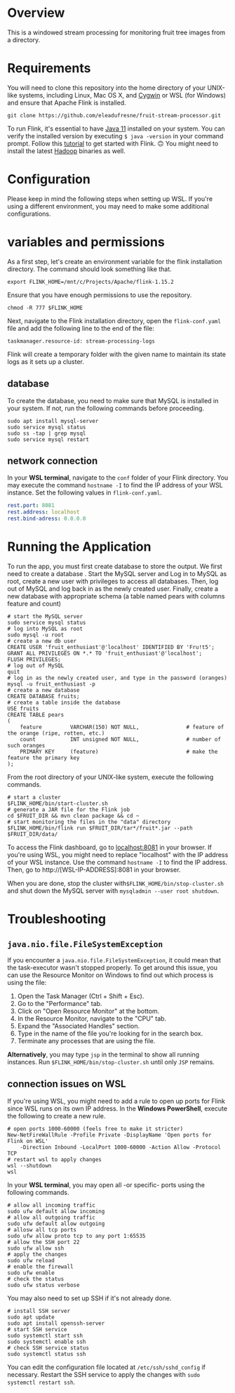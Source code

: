 # Overview
 This is a windowed stream processing for monitoring fruit tree images from a directory.

# Requirements
You will need to clone this repository into the home directory of your UNIX-like systems, including Linux, Mac OS X, 
and [Cygwin](https://cygwin.com/install.html) or WSL (for Windows) and ensure that Apache Flink is installed.
```shell
git clone https://github.com/eleadufresne/fruit-stream-processor.git
```
To run Flink, it's essential to have [Java 11](https://www.oracle.com/java/technologies/javase/jdk11-archive-downloads.html) installed 
on your system. You can verify the installed version by executing `$ java -version` in your command prompt. Follow this 
[tutorial](https://nightlies.apache.org/flink/flink-docs-stable/docs/try-flink/local_installation/#first-steps) to get 
started with Flink. 🙃 You might need to install the latest [Hadoop](https://hadoop.apache.org/releases.html) binaries as well.

# Configuration
Please keep in mind the following steps when setting up WSL. If you're using a different environment, you may need 
to make some additional configurations.  

# variables and permissions

As a first step, let's create an environment variable for the flink installation directory.
The command should look something like that.
```shell
export FLINK_HOME=/mnt/c/Projects/Apache/flink-1.15.2
```

Ensure that you have enough permissions to use the repository.
```shell
chmod -R 777 $FLINK_HOME
```

Next, navigate to the Flink installation directory, open the ``flink-conf.yaml`` file and add the following line to the end of the file:

```shell
taskmanager.resource-id: stream-processing-logs
```
Flink will create a temporary folder with the given name to maintain its state logs as it sets up a cluster.

## database 
To create the database, you need to make sure that MySQL is installed in your system. If not, run the following commands
before proceeding.

```shell
sudo apt install mysql-server
sudo service mysql status
sudo ss -tap | grep mysql
sudo service mysql restart
```

## network connection
In your **WSL terminal**, navigate to the `conf` folder of your Flink directory. You may execute the command ``hostname -I`` to find the IP address of your WSL instance. Set the following values in `flink-conf.yaml`.

```yaml
rest.port: 8081
rest.address: localhost
rest.bind-adress: 0.0.0.0
```

# Running the Application

To run the app, you must first create database to store the output. We first need to create a database . Start the MySQL 
server and Log in to MySQL as root, create a new user with privileges to access all databases. Then, log out of MySQL 
and log back in as the newly created user. Finally, create a new database with appropriate schema (a table named 
pears with columns feature and count)

```mysql
# start the MySQL server
sudo service mysql status
# log into MySQL as root
sudo mysql -u root
# create a new db user
CREATE USER 'fruit_enthusiast'@'localhost' IDENTIFIED BY 'Fru!t5';
GRANT ALL PRIVILEGES ON *.* TO 'fruit_enthusiast'@'localhost';
FLUSH PRIVILEGES;
# log out of MySQL
quit
# log in as the newly created user, and type in the password (oranges)
mysql -u fruit_enthusiast -p
# create a new database
CREATE DATABASE fruits;
# create a table inside the database
USE fruits
CREATE TABLE pears
(
    feature         VARCHAR(150) NOT NULL,               # feature of the orange (ripe, rotten, etc.)
    count           INT unsigned NOT NULL,               # number of such oranges
    PRIMARY KEY     (feature)                            # make the feature the primary key
);
```

From the root directory of your UNIX-like system, execute the following commands.


```shell
# start a cluster
$FLINK_HOME/bin/start-cluster.sh
# generate a JAR file for the Flink job
cd $FRUIT_DIR && mvn clean package && cd ~
# start monitoring the files in the "data" directory
$FLINK_HOME/bin/flink run $FRUIT_DIR/tar*/fruit*.jar --path $FRUIT_DIR/data/
```

To access the Flink dashboard, go to [localhost:8081](http://localhost:8081) in your browser. If you're using WSL, 
you might need to replace "localhost" with the IP address of your WSL instance. Use the command ``hostname -I`` 
to find the IP address. Then, go to http://[WSL-IP-ADDRESS]:8081 in your browser.

When you are done, stop the cluster with`$FLINK_HOME/bin/stop-cluster.sh` and shut down the MySQL server with 
``mysqladmin --user root shutdown``.

# Troubleshooting

## `java.nio.file.FileSystemException`

If you encounter a `java.nio.file.FileSystemException`, it could mean that the task-executor wasn't stopped properly. 
To get around this issue, you can use the Resource Monitor on Windows to find out which process is using the file:

1. Open the Task Manager (Ctrl + Shift + Esc).
2. Go to the "Performance" tab.
3. Click on "Open Resource Monitor" at the bottom.
4. In the Resource Monitor, navigate to the "CPU" tab.
5. Expand the "Associated Handles" section.
6. Type in the name of the file you're looking for in the search box.
7. Terminate any processes that are using the file.

**Alternatively**, you may type `jsp` in the terminal to show all running instances. Run `$FLINK_HOME/bin/stop-cluster.sh` 
until only `JSP` remains.   

## connection issues on WSL
If you're using WSL, you might need to add a rule to open up ports for Flink since WSL runs on its own IP address.
In the **Windows PowerShell**, execute the following to create a new rule.

```shell
# open ports 1000-60000 (feels free to make it stricter)
New-NetFireWallRule -Profile Private -DisplayName 'Open ports for Flink on WSL' 
    -Direction Inbound -LocalPort 1000-60000 -Action Allow -Protocol TCP
# restart wsl to apply changes
wsl --shutdown
wsl
```

In your **WSL terminal**, you may open all -or specific- ports using the following commands.

```shell
# allow all incoming traffic
sudo ufw default allow incoming
# allow all outgoing traffic
sudo ufw default allow outgoing
# allosw all tcp ports
sudo ufw allow proto tcp to any port 1:65535
# allow the SSH port 22
sudo ufw allow ssh
# apply the changes
sudo ufw reload
# enable the firewall
sudo ufw enable
# check the status
sudo ufw status verbose
```

You may also need to set up SSH if it's not already done.
```shell
# install SSH server
sudo apt update
sudo apt install openssh-server
# start SSH service
sudo systemctl start ssh
sudo systemctl enable ssh
# check SSH service status
sudo systemctl status ssh
```
You can edit the configuration file located at ``/etc/ssh/sshd_config`` if necessary. Restart the SSH service to 
apply the changes with ``sudo systemctl restart ssh``.

